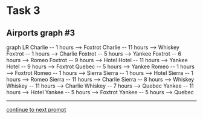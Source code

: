 # Task 3
## Airports graph #3

<div></div>
<div class="mermaid-access">
graph LR
  Charlie -- 1 hours --> Foxtrot
  Charlie -- 11 hours --> Whiskey
  Foxtrot -- 1 hours --> Charlie
  Foxtrot -- 5 hours --> Yankee
  Foxtrot -- 6 hours --> Romeo
  Foxtrot -- 9 hours --> Hotel
  Hotel -- 11 hours --> Yankee
  Hotel -- 9 hours --> Foxtrot
  Quebec -- 5 hours --> Yankee
  Romeo -- 1 hours --> Foxtrot
  Romeo -- 1 hours --> Sierra
  Sierra -- 1 hours --> Hotel
  Sierra -- 1 hours --> Romeo
  Sierra -- 11 hours --> Charlie
  Sierra -- 8 hours --> Whiskey
  Whiskey -- 11 hours --> Charlie
  Whiskey -- 7 hours --> Quebec
  Yankee -- 11 hours --> Hotel
  Yankee -- 5 hours --> Foxtrot
  Yankee -- 5 hours --> Quebec
</div>

---

[continue to next prompt](./task4prompt-t.html)

<!-- Required scripts for MermaidAccess -->
<script src="https://combinatronics.com/mermaid-js/mermaid/release/8.8.4/dist/mermaid.min.js"></script>
<script src="mermaid-access-elm.js"></script>
<script src="mermaid-access.js"></script>
<script>
mermaidAccess.go(mermaidAccess.textMode, mermaidAccess.displayAccessibleOnly)
</script>
    